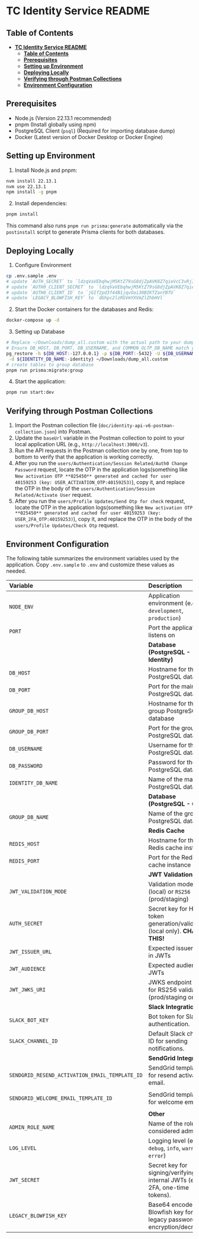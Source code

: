 
**TC Identity Service README**
==========================

**Table of Contents**
-----------------

- [**TC Identity Service README**](#tc-identity-service-readme)
  - [**Table of Contents**](#table-of-contents)
  - [**Prerequisites**](#prerequisites)
  - [**Setting up Environment**](#setting-up-environment)
  - [**Deploying Locally**](#deploying-locally)
  - [**Verifying through Postman Collections**](#verifying-through-postman-collections)
  - [**Environment Configuration**](#environment-configuration)

**Prerequisites**
---------------

* Node.js (Version 22.13.1 recommended)
* pnpm (Install globally using npm)
* PostgreSQL Client (`psql`) (Required for importing database dump)
* Docker (Latest version of Docker Desktop or Docker Engine)

**Setting up Environment**
-------------------------

1. Install Node.js and pnpm:
```bash
nvm install 22.13.1
nvm use 22.13.1
npm install -g pnpm
```
2. Install dependencies:
```bash
pnpm install
```
This command also runs `pnpm run prisma:generate` automatically via the `postinstall` script to generate Prisma clients for both databases.

**Deploying Locally**
---------------------

1. Configure Environment
```bash
cp .env.sample .env
# update `AUTH_SECRET` to `ldzqVaVEbqhwjM5KtZ79sG8djZpAVK8Z7qieVcC3vRjI4NirgcinKSBpPwk6mYYP`
# update `AUTH0_CLIENT_SECRET` to `ldzqVaVEbqhwjM5KtZ79sG8djZpAVK8Z7qieVcC3vRjI4NirgcinKSBpPwk6mYYP`
# update `AUTH0_CLIENT_ID` to `jGIf2pd3f44B1jqvOai30BIKTZanYBfU`
# update `LEGACY_BLOWFISH_KEY` to `dGhpc2lzRGVmYXVmZlZhbHVl`
```
2. Start the Docker containers for the databases and Redis:
```bash
docker-compose up -d
```
3. Setting up Database
```bash
# Replace ~/Downloads/dump_all.custom with the actual path to your dump file. (Download it from forum, and extract from zip) - Use password from DB_PASSWORD of .env file
# Ensure DB_HOST, DB_PORT, DB_USERNAME, and COMMON_OLTP_DB_NAME match your .env values.
pg_restore -h ${DB_HOST:-127.0.0.1} -p ${DB_PORT:-5432} -U ${DB_USERNAME:-topcoderuser} \
 -d ${IDENTITY_DB_NAME:-identity} ~/Downloads/dump_all.custom 
# create tables to group database
pnpm run prisma:migrate:group
```
4. Start the application:
```bash
pnpm run start:dev
```
**Verifying through Postman Collections**
--------------------------------------

1. Import the Postman collection file (`doc/identity-api-v6-postman-collection.json`) into Postman.
2. Update the `baseUrl` variable in the Postman collection to point to your local application URL (e.g., `http://localhost:3000/v3`).
3. Run the API requests in the Postman collection one by one, from top to bottom to verify that the application is working correctly.
4. After you run the `users/Authentication/Session Related/Auth0 Change Password` request, locate the OTP in the application logs(something like `New activation OTP **025450** generated and cached for user 40159253 (key: USER_ACTIVATION_OTP:40159253)`), copy it, and replace the OTP in the body of the `users/Authentication/Session Related/Activate User` request.
5. After you run the `users/Profile Updates/Send Otp for check` request, locate the OTP in the application logs(something like `New activation OTP **025450** generated and cached for user 40159253 (key: USER_2FA_OTP:40159253)`), copy it, and replace the OTP in the body of the `users/Profile Updates/Check Otp` request.

 **Environment Configuration**
 ----------------------------

The following table summarizes the environment variables used by the application. Copy `.env.sample` to `.env` and customize these values as needed.

| Variable                   | Description                                                                 | Default Value (`.env.sample`) |
| :------------------------- | :-------------------------------------------------------------------------- | :---------------------------- |
| `NODE_ENV`                 | Application environment (e.g., `development`, `production`)                   | `development`                 |
| `PORT`                     | Port the application listens on                                             | `3000`                        |
|                            | **Database (PostgreSQL - Identity)**                                     |                               |
| `DB_HOST`                  | Hostname for the main PostgreSQL database                                   | `127.0.0.1`                   |
| `DB_PORT`                  | Port for the main PostgreSQL database                                       | `5432`                        |
| `GROUP_DB_HOST`            | Hostname for the group PostgreSQL database                                   | `127.0.0.1`                   |
| `GROUP_DB_PORT`            | Port for the group PostgreSQL database                                       | `5431`                        |
| `DB_USERNAME`              | Username for the main PostgreSQL database                                   | `topcoderuser`                |
| `DB_PASSWORD`              | Password for the main PostgreSQL database                                   | `randompassword`              |
| `IDENTITY_DB_NAME`      | Name of the main PostgreSQL database                                        | `identity`              |
|                            | **Database (PostgreSQL - Group)**                                   |                               |
| `GROUP_DB_NAME`    | Name of the group PostgreSQL database                             | `group`            |
|                            | **Redis Cache**                                                             |                               |
| `REDIS_HOST`               | Hostname for the Redis cache instance                                       | `127.0.0.1`                   |
| `REDIS_PORT`               | Port for the Redis cache instance                                           | `6380`                        |
|                            | **JWT Validation**                                                          |                               |
| `JWT_VALIDATION_MODE`      | Validation mode: `HS256` (local) or `RS256` (prod/staging)                  | `HS256`                       |
| `AUTH_SECRET`              | Secret key for HS256 token generation/validation (local only). **CHANGE THIS!** | `<<<REPLACE WITH A REAL SECRET KEY>>>` |
| `JWT_ISSUER_URL`           | Expected issuer URL in JWTs                                                 | `https://api.topcoder-dev.com` |
| `JWT_AUDIENCE`             | Expected audience in JWTs                                                   | `www.example.com`             |
| `JWT_JWKS_URI`             | JWKS endpoint URI for RS256 validation (prod/staging only)                  | *(commented out)*             |
|                            | **Slack Integration**                                                       |                               |
| `SLACK_BOT_KEY`            | Bot token for Slack API authentication.                                         | `xoxb-3858018789-...` (example)             |
| `SLACK_CHANNEL_ID`         | Default Slack channel ID for sending notifications.                             | `C04ENKCU4TZ` (example)                     |
|                            | **SendGrid Integration**                                                    |                               |
| `SENDGRID_RESEND_ACTIVATION_EMAIL_TEMPLATE_ID` | SendGrid template ID for resend activation email.           | `d-73c29be82bfa4d68beea2208b6a3c4b2` (example) |
| `SENDGRID_WELCOME_EMAIL_TEMPLATE_ID`         | SendGrid template ID for welcome email.                       | `d-26c8962fb48c42a3997053ebe5954516` (example) |
|                            | **Other**                                                                   |                               |
| `ADMIN_ROLE_NAME`          | Name of the role considered admin                                           | `administrator`               |
| `LOG_LEVEL`                | Logging level (e.g., `debug`, `info`, `warn`, `error`)                      | `info`                        |
| `JWT_SECRET`               | Secret key for signing/verifying internal JWTs (e.g., 2FA, one-time tokens).  | `just-a-random-string` (example)            |
| `LEGACY_BLOWFISH_KEY`      | Base64 encoded Blowfish key for legacy password encryption/decryption.        | `dGhpc2lzRGVmYXVmZlZhbHVl` (example)        |
